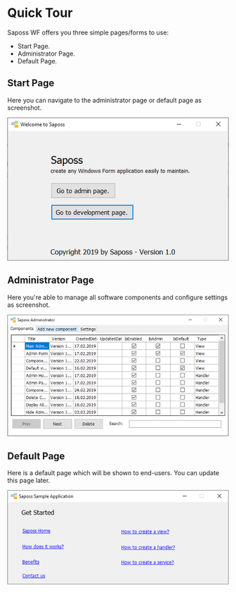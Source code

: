# Quick Tour

Saposs WF offers you three simple pages/forms to use:

- Start Page.
- Administrator Page.
- Default Page.

## Start Page

Here you can navigate to the administrator page or default page as screenshot.

![start page](assets/images/f1.png "Start Page")

## Administrator Page

Here you're able to manage all software components and configure settings as screenshot.

![admin page](assets/images/f2.png "Administrator Page")

## Default Page

Here is a default page which will be shown to end-users. You can update this page later.

![default page](assets/images/f5.png "Default Page")

